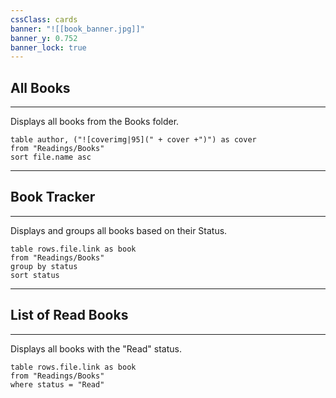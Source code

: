 ```yaml
---
cssClass: cards
banner: "![[book_banner.jpg]]"
banner_y: 0.752
banner_lock: true
---
```


## All Books
---
Displays all books from the Books folder.

```dataview
table author, ("![coverimg|95](" + cover +")") as cover
from "Readings/Books"
sort file.name asc
```
--- 
## Book Tracker
---
Displays and groups all books based on their Status.
```dataview
table rows.file.link as book
from "Readings/Books"
group by status
sort status
```
--- 
## List of Read Books
---
Displays all books with the "Read" status.

```dataview
table rows.file.link as book
from "Readings/Books"
where status = "Read"
```
